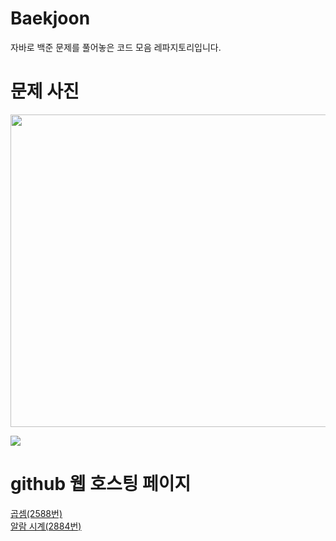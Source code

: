 # Baekjoon

자바로 백준 문제를 풀어놓은 코드 모음 레파지토리입니다.

# 문제 사진
<a href="https://github.com/do04200611/Baekjoon/blob/main/2588(%EA%B3%B1%EC%85%88)/CodingTest.java"><img src="https://img1.daumcdn.net/thumb/R1280x0/?scode=mtistory2&fname=https%3A%2F%2Fblog.kakaocdn.net%2Fdn%2FdpbbWG%2FbtsGBAArjjV%2FH9hxtswu55qLwPq9TA2lO0%2Fimg.png" width = "700" height = "500"/></a>

<a href="https://img1.daumcdn.net/thumb/R1280x0/?scode=mtistory2&fname=https%3A%2F%2Fblog.kakaocdn.net%2Fdn%2FcluITN%2FbtsGHGFFxLM%2FytbNEkoVYMy7whuYKrxNJK%2Fimg.png"><img src="https://github.com/do04200611/Baekjoon/assets/74278578/05063faa-c78c-4d04-8db4-8540ee4474e5"></a>

# github 웹 호스팅 페이지
<a href="https://do04200611.github.io/Baekjoon/2588(%EA%B3%B1%EC%85%88)/index.html">곱셈(2588번)</a><br>
<a href="https://do04200611.github.io/Baekjoon/2884(%EC%95%8C%EB%9E%8C%20%EC%8B%9C%EA%B3%84)/index.html">알람 시계(2884번)</a>
